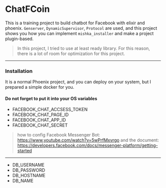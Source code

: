 # ChatFCoin

This is a training project to build chatbot for Facebook with elixir and phoenix. `Genserver`, `DynamicSupervisor`, `Protocol` are used, and this project shows you how you can implement `mishka_installer` and make a project plugin-based.

> In this project, I tried to use at least ready library. For this reason, there is a lot of room for optimization for this project.

---

### Installation

It is a normal Phoenix project, and you can deploy on your system, but I prepared a simple docker for you.

#### Do not forget to put it into your OS variables

* FACEBOOK_CHAT_ACCSESS_TOKEN
* FACEBOOK_CHAT_PAGE_ID
* FACEBOOK_CHAT_APP_ID
* FACEBOOK_CHAT_SECRET

> how to config Facebook Messenger Bot: https://www.youtube.com/watch?v=5wPrfMxvrgo and the document: https://developers.facebook.com/docs/messenger-platform/getting-started


---

* DB_USERNAME
* DB_PASSWORD
* DB_HOSTNAME
* DB_NAME